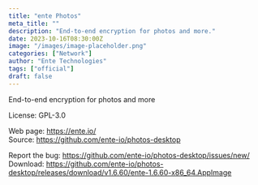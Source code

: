 ```yaml
---
title: "ente Photos"
meta_title: ""
description: "End-to-end encryption for photos and more."
date: 2023-10-16T08:30:00Z
image: "/images/image-placeholder.png"
categories: ["Network"]
author: "Ente Technologies"
tags: ["official"]
draft: false
---
```


End-to-end encryption for photos and more

License: GPL-3.0

Web page: https://ente.io/  
Source: https://github.com/ente-io/photos-desktop

Report the bug: https://github.com/ente-io/photos-desktop/issues/new/   
Download: https://github.com/ente-io/photos-desktop/releases/download/v1.6.60/ente-1.6.60-x86_64.AppImage
